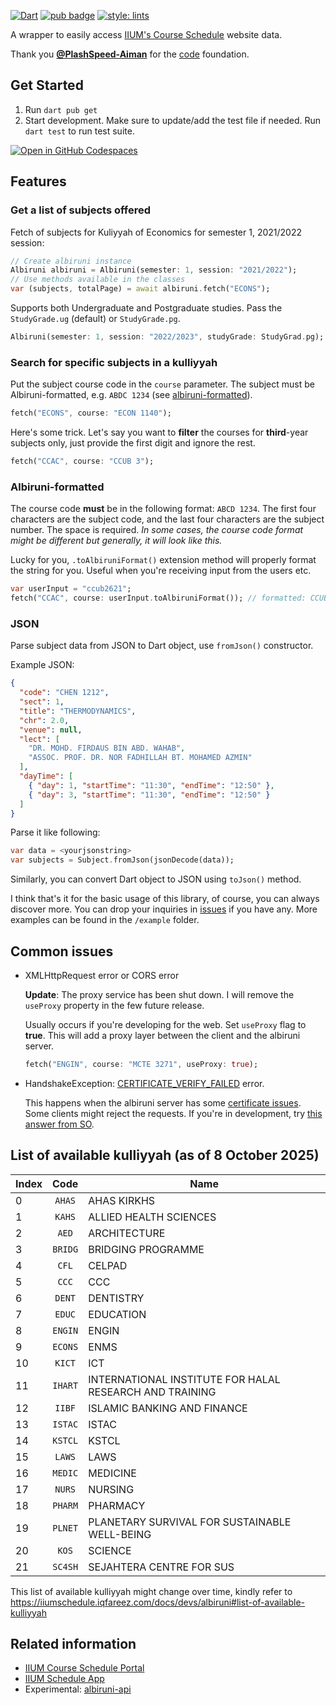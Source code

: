 <!--
This README describes the package. If you publish this package to pub.dev,
this README's contents appear on the landing page for your package.

For information about how to write a good package README, see the guide for
[writing package pages](https://dart.dev/guides/libraries/writing-package-pages).

For general information about developing packages, see the Dart guide for
[creating packages](https://dart.dev/guides/libraries/create-library-packages)
and the Flutter guide for
[developing packages and plugins](https://flutter.dev/developing-packages).
-->

[![Dart](https://img.shields.io/badge/dart-%230175C2.svg?logo=dart&logoColor=white)](https://dart.dev/)
[![pub badge](https://img.shields.io/pub/v/albiruni.svg)](https://pub.dev/packages/albiruni)
[![style: lints](https://img.shields.io/badge/style-lints-4BC0F5.svg)](https://pub.dev/packages/lints)

A wrapper to easily access [IIUM's Course Schedule](https://albiruni.iium.edu.my/myapps/StudentOnline/schedule1.php) website data.

Thank you [**@PlashSpeed-Aiman**](https://github.com/PlashSpeed-Aiman) for the [code](https://github.com/PlashSpeed-Aiman/IIUMCourseScheduleApp) foundation.

## Get Started

1. Run `dart pub get`
2. Start development. Make sure to update/add the test file if needed. Run `dart test` to run test suite.

[![Open in GitHub Codespaces](https://github.com/codespaces/badge.svg)](https://codespaces.new/iiumschedule/albiruni)

## Features

### Get a list of subjects offered

Fetch of subjects for Kuliyyah of Economics for semester 1, 2021/2022 session:

```dart
// Create albiruni instance
Albiruni albiruni = Albiruni(semester: 1, session: "2021/2022");
// Use methods available in the classes
var (subjects, totalPage) = await albiruni.fetch("ECONS");
```

Supports both Undergraduate and Postgraduate studies. Pass the `StudyGrade.ug` (default) or `StudyGrade.pg`.

```dart
Albiruni(semester: 1, session: "2022/2023", studyGrade: StudyGrad.pg);
```

### Search for specific subjects in a kulliyyah

Put the subject course code in the `course` parameter. The subject must be Albiruni-formatted, e.g. `ABDC 1234` (see [albiruni-formatted](#albiruni-formatted)).

```dart
fetch("ECONS", course: "ECON 1140");
```

Here's some trick. Let's say you want to **filter** the courses for **third**-year subjects only, just provide the first digit and ignore the rest.

```dart
fetch("CCAC", course: "CCUB 3");
```

### Albiruni-formatted

The course code **must** be in the following format: `ABCD 1234`. The first four characters are the subject code, and the last four characters are the subject number. The space is required. _In some cases, the course code format might be different but generally, it will look like this._

Lucky for you, `.toAlbiruniFormat()` extension method will properly format the string for you. Useful when you're receiving input from the users etc.

```dart
var userInput = "ccub2621";
fetch("CCAC", course: userInput.toAlbiruniFormat()); // formatted: CCUB 2621
```

### JSON

Parse subject data from JSON to Dart object, use `fromJson()` constructor.

Example JSON:

```json
{
  "code": "CHEN 1212",
  "sect": 1,
  "title": "THERMODYNAMICS",
  "chr": 2.0,
  "venue": null,
  "lect": [
    "DR. MOHD. FIRDAUS BIN ABD. WAHAB",
    "ASSOC. PROF. DR. NOR FADHILLAH BT. MOHAMED AZMIN"
  ],
  "dayTime": [
    { "day": 1, "startTime": "11:30", "endTime": "12:50" },
    { "day": 3, "startTime": "11:30", "endTime": "12:50" }
  ]
}
```

Parse it like following:

```dart
var data = <yourjsonstring>
var subjects = Subject.fromJson(jsonDecode(data));
```

Similarly, you can convert Dart object to JSON using `toJson()` method.

I think that's it for the basic usage of this library, of course, you can always discover more. You can drop your inquiries in [issues](https://github.com/iqfareez/albiruni/issues) if you have any. More examples can be found in the `/example` folder.

## Common issues

- XMLHttpRequest error or CORS error

  **Update**: The proxy service has been shut down. I will remove the `useProxy` property in the few future release.

  Usually occurs if you're developing for the web. Set `useProxy` flag to **true**. This will add a proxy layer between the client and the albiruni server.

  ```dart
  fetch("ENGIN", course: "MCTE 3271", useProxy: true);
  ```

- HandshakeException: [CERTIFICATE_VERIFY_FAILED](https://github.com/iqfareez/iium_schedule/issues/10) error.

  This happens when the albiruni server has some [certificate issues](https://github.com/iqfareez/iium_schedule/issues/10#issuecomment-1086550494). Some clients might reject the requests. If you're in development, try [this answer from SO](https://stackoverflow.com/a/61312927/13617136).

## List of available kulliyyah (as of 8 October 2025)

| Index |  Code   | Name                                                    |
| ----- | :-----: | ------------------------------------------------------- |
| 0     | `AHAS`  | AHAS KIRKHS                                             |
| 1     | `KAHS`  | ALLIED HEALTH SCIENCES                                  |
| 2     |  `AED`  | ARCHITECTURE                                            |
| 3     | `BRIDG` | BRIDGING PROGRAMME                                      |
| 4     |  `CFL`  | CELPAD                                                  |
| 5     |  `CCC`  | CCC                                                     |
| 6     | `DENT`  | DENTISTRY                                               |
| 7     | `EDUC`  | EDUCATION                                               |
| 8     | `ENGIN` | ENGIN                                                   |
| 9     | `ECONS` | ENMS                                                    |
| 10    | `KICT`  | ICT                                                     |
| 11    | `IHART` | INTERNATIONAL INSTITUTE FOR HALAL RESEARCH AND TRAINING |
| 12    | `IIBF`  | ISLAMIC BANKING AND FINANCE                             |
| 13    | `ISTAC` | ISTAC                                                   |
| 14    | `KSTCL` | KSTCL                                                   |
| 15    | `LAWS`  | LAWS                                                    |
| 16    | `MEDIC` | MEDICINE                                                |
| 17    | `NURS`  | NURSING                                                 |
| 18    | `PHARM` | PHARMACY                                                |
| 19    | `PLNET` | PLANETARY SURVIVAL FOR SUSTAINABLE WELL-BEING           |
| 20    |  `KOS`  | SCIENCE                                                 |
| 21    | `SC4SH` | SEJAHTERA CENTRE FOR SUS                                |

This list of available kulliyyah might change over time, kindly refer to https://iiumschedule.iqfareez.com/docs/devs/albiruni#list-of-available-kulliyyah

## Related information

- [IIUM Course Schedule Portal](https://albiruni.iium.edu.my/myapps/StudentOnline/schedule1.php)
- [IIUM Schedule App](https://iiumschedule.iqfareez.com)
- Experimental: [albiruni-api](https://github.com/iqfareez/albiruni-api)

